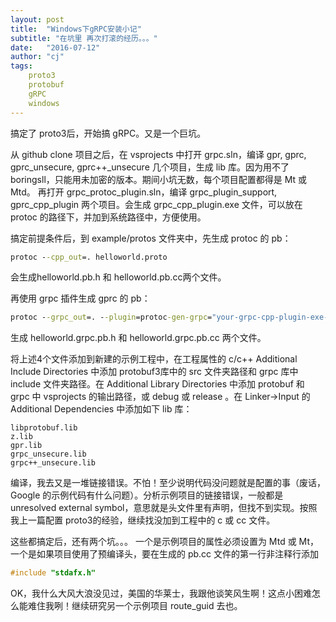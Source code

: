 ```yaml
---
layout: post
title:  "Windows下gRPC安装小记"
subtitle: "在坑里 再次打滚的经历。。。"
date:   "2016-07-12" 
author: "cj"
tags:
    proto3
    protobuf
    gRPC
    windows
---
```


 搞定了 proto3后，开始搞 gRPC。又是一个巨坑。

从 github clone 项目之后，在 vsprojects 中打开 grpc.sln，编译 gpr, gprc, gprc_unsecure, gprc++_unsecure 几个项目，生成 lib 库。因为用不了 boringsll，只能用未加密的版本。期间小坑无数，每个项目配置都得是 Mt 或 Mtd。
再打开 grpc_protoc_plugin.sln，编译 grpc_plugin_support, gprc_cpp_plugin 两个项目。会生成 grpc_cpp_plugin.exe 文件，可以放在 protoc 的路径下，并加到系统路径中，方便使用。

搞定前提条件后，到 example/protos 文件夹中，先生成 protoc 的 pb：

```cmd
protoc --cpp_out=. helloworld.proto
```

会生成helloworld.pb.h 和 helloworld.pb.cc两个文件。

再使用 grpc 插件生成 gprc 的 pb：

```cmd
protoc --grpc_out=. --plugin=protoc-gen-grpc="your-grpc-cpp-plugin-exe-path" helloworld.proto
```

生成 helloworld.grpc.pb.h 和 helloworld.grpc.pb.cc 两个文件。

将上述4个文件添加到新建的示例工程中，在工程属性的 c/c++ Additional Include Directories 中添加 protobuf3库中的 src 文件夹路径和 grpc 库中 include 文件夹路径。在 Additional Library Directories 中添加 protobuf 和 grpc 中 vsprojects 的输出路径，或 debug 或 release 。在 Linker->Input 的 Additional Dependencies 中添加如下 lib 库：

```
libprotobuf.lib
z.lib
gpr.lib
grpc_unsecure.lib
grpc++_unsecure.lib
```

编译，我去又是一堆链接错误。不怕！至少说明代码没问题就是配置的事（废话，Google 的示例代码有什么问题）。分析示例项目的链接错误，一般都是 unresolved external symbol，意思就是头文件里有声明，但找不到实现。按照我上一篇配置 proto3的经验，继续找没加到工程中的 c 或 cc 文件。 

这些都搞定后，还有两个坑。。。
一个是示例项目的属性必须设置为 Mtd 或 Mt，一个是如果项目使用了预编译头，要在生成的 pb.cc 文件的第一行非注释行添加

```c
#include "stdafx.h"
```

OK，我什么大风大浪没见过，美国的华莱士，我跟他谈笑风生啊！这点小困难怎么能难住我咧！继续研究另一个示例项目 route_guid 去也。
